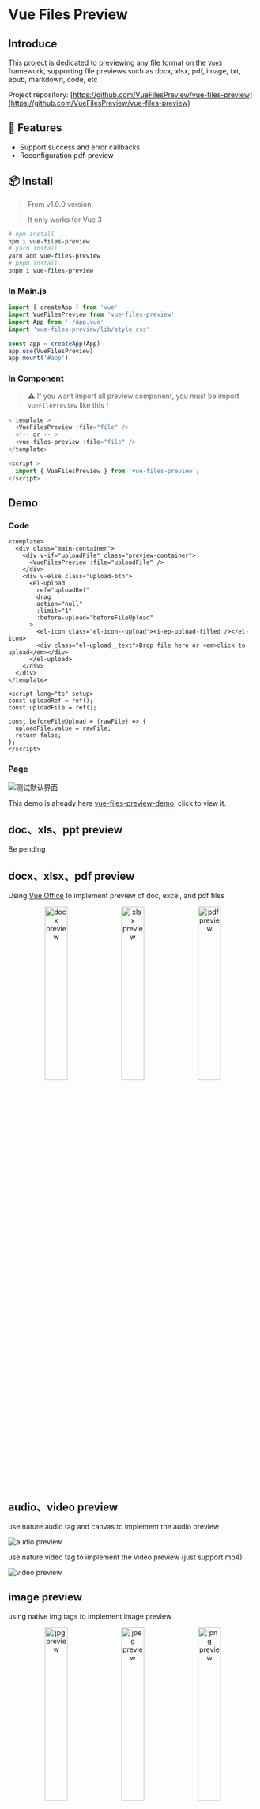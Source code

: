 # Vue Files Preview

## Introduce

This project is dedicated to previewing any file format on the `Vue3` framework, supporting file previews such as docx, xlsx, pdf, image, txt, epub, markdown, code, etc

Project repository: [https://github.com/VueFilesPreview/vue-files-preview](https://github.com/VueFilesPreview/vue-files-preview)

## 📖 Features

- Support success and error callbacks
- Reconfiguration pdf-preview

## 📦 Install

> From v1.0.0 version
>
> It only works for Vue 3

```bash
# npm install
npm i vue-files-preview
# yarn install
yarn add vue-files-preview
# pnpm install
pnpm i vue-files-preview
```

### In Main.js

```javascript
import { createApp } from 'vue'
import VueFilesPreview from 'vue-files-preview'
import App from './App.vue'
import 'vue-files-preview/lib/style.css'

const app = createApp(App)
app.use(VueFilesPreview)
app.mount('#app')
```

### In Component

> ⚠️ If you want import all preview component, you must be import `VueFilePreview` like this！

```javascript
< template >
  <VueFilesPreview :file="file" />
  <!-- or -- >
  <vue-files-preview :file="file" />
</template>

<script >
  import { VueFilesPreview } from 'vue-files-preview';
</script>
```

## Demo

### Code

```vue3
<template>
  <div class="main-container">
    <div v-if="uploadFile" class="preview-container">
      <VueFilesPreview :file="uploadFile" />
    </div>
    <div v-else class="upload-btn">
      <el-upload
        ref="uploadRef"
        drag
        action="null"
        :limit="1"
        :before-upload="beforeFileUpload"
      >
        <el-icon class="el-icon--upload"><i-ep-upload-filled /></el-icon>
        <div class="el-upload__text">Drop file here or <em>click to upload</em></div>
      </el-upload>
    </div>
  </div>
</template>

<script lang="ts" setup>
const uploadRef = ref();
const uploadFile = ref();

const beforeFileUpload = (rawFile) => {
  uploadFile.value = rawFile;
  return false;
};
</script>
```

### Page

![测试默认界面](assets/images/readme/default.png)

This demo is already here [vue-files-preview-demo](https://github.com/VueFilesPreview/vue-files-preview-demo), click to view it.

## doc、xls、ppt preview

Be pending

## docx、xlsx、pdf preview

Using [Vue Office](https://github.com/501351981/vue-office?tab=readme) to implement preview of doc, excel, and pdf files

<p style="text-align: center">
  <img src="assets/images/readme/docx.png" alt="docx preview" style="width: 30%" />
  <img src="assets/images/readme/xlsx.png" alt="xlsx preview" style="width: 30%" />
  <img src="assets/images/readme/pdf.png" alt="pdf preview" style="width: 30%" />
<p>

## audio、video preview

use nature audio tag and canvas to implement the audio preview

![audio preview](assets/images/readme/audio.png)

use nature video tag to implement the video preview (just support mp4)

![video preview](assets/images/readme/video.png)

## image preview

using native img tags to implement image preview

<p style="text-align: center">
  <img src="assets/images/readme/jpg.png" alt="jpg preview" style="width: 30%" />
  <img src="assets/images/readme/jpeg.png" alt="jpeg preview" style="width: 30%" />
  <img src="assets/images/readme/png.png" alt="png preview" style="width: 30%" />
<p>

## txt preview

![txt preview](assets/images/readme/txt.png)

## code preview

using [codemirror](https://github.com/codemirror/dev/) to adapt the code file preview, support `Angular, CSS, C++, Go, HTML, Java, JavaScript, JSON, Liquid, Markdown, PHP, Python, Rust, Sass, Vue, XML, YAML, C#, CMake, CoffeeScript, Dart, Elixir, GLSL, Haskell, Lua, Objective-C, R, Ruby, Scala, Shell, Swift, TeX, TypeScript, Visual Basic` code file preview

<p style="text-align: center">
  <img src="assets/images/readme/html.png" alt="html preview" style="width: 20%" />
  <img src="assets/images/readme/css.png" alt="css preview" style="width: 20%" />
  <img src="assets/images/readme/js.png" alt="js preview" style="width: 20%" />
  <img src="assets/images/readme/py.png" alt="py preview" style="width: 20%" />
  <img src="assets/images/readme/rs.png" alt="rs preview" style="width: 20%" />
  <img src="assets/images/readme/go.png" alt="go preview" style="width: 20%" />
  <img src="assets/images/readme/lua.png" alt="lua preview" style="width: 20%" />
  <img src="assets/images/readme/c.png" alt="c preview" style="width: 20%" />
<p>

## markdown preview

I have tried using both the [marked](https://github.com/markedjs/marked) and [commonmark.js](https://github.com/commonmark/commonmark.js) tool libraries for simple implementation, and ultimately adopted the [markdown-it](https://github.com/markdown-it/markdown-it) tool library

Currently, there may still be issues with formulas and other aspects, which will be further optimized in the future

![markdown preview](assets/images/readme/md.png)

## epub preview

using [epubjs](http://epubjs.org/documentation/0.3/) to adapt to EPUB file preview and configure page-flipping function for secondary development

![epub preview](assets/images/readme/epub.png)
